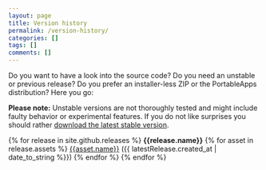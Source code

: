 ```yaml
---
layout: page
title: Version history
permalink: /version-history/
categories: []
tags: []
comments: []
---
```

Do you want to have a look into the source code? 
Do you need an unstable or previous release? 
Do you prefer an installer-less ZIP or the PortableApps distribution?
Here you go:

**Please note:** Unstable versions are not thoroughly tested and might include faulty behavior or experimental features. If you do not like surprises you should rather [download the latest stable version](/downloads/).


{% for release in site.github.releases %}
**{{release.name}}**
	{% for asset in release.assets %}
		[{{asset.name}}]({{asset.browser_download_url}}) ({{ latestRelease.created_at | date_to_string %}})
 	{% endfor %}
{% endfor %}
